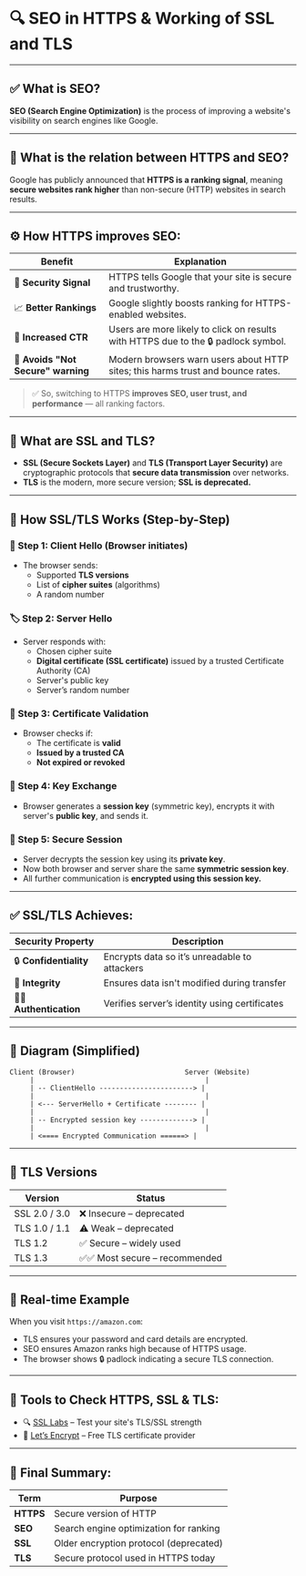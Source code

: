 # 🔍 SEO in HTTPS & Working of SSL and TLS

---

## ✅ What is SEO?

**SEO (Search Engine Optimization)** is the process of improving a website's visibility on search engines like Google.

---

## 🔐 What is the relation between HTTPS and SEO?

Google has publicly announced that **HTTPS is a ranking signal**, meaning **secure websites rank higher** than non-secure (HTTP) websites in search results.

---

## ⚙️ How HTTPS improves SEO:

| Benefit                            | Explanation                                                                        |
| ---------------------------------- | ---------------------------------------------------------------------------------- |
| 🔐 **Security Signal**             | HTTPS tells Google that your site is secure and trustworthy.                       |
| 📈 **Better Rankings**             | Google slightly boosts ranking for HTTPS-enabled websites.                         |
| 🧭 **Increased CTR**               | Users are more likely to click on results with HTTPS due to the 🔒 padlock symbol. |
| 🧼 **Avoids "Not Secure" warning** | Modern browsers warn users about HTTP sites; this harms trust and bounce rates.    |

> ✅ So, switching to HTTPS **improves SEO, user trust, and performance** — all ranking factors.

---

## 🔐 What are SSL and TLS?

* **SSL (Secure Sockets Layer)** and **TLS (Transport Layer Security)** are cryptographic protocols that **secure data transmission** over networks.
* **TLS** is the modern, more secure version; **SSL is deprecated.**

---

## 🔄 How SSL/TLS Works (Step-by-Step)

### 🧩 Step 1: Client Hello (Browser initiates)

- The browser sends:
  - Supported **TLS versions**
  - List of **cipher suites** (algorithms)
  - A random number

### 🏷️ Step 2: Server Hello

- Server responds with:
  - Chosen cipher suite
  - **Digital certificate (SSL certificate)** issued by a trusted Certificate Authority (CA)
  - Server's public key
  - Server’s random number

### 🧾 Step 3: Certificate Validation

- Browser checks if:
  - The certificate is **valid**
  - **Issued by a trusted CA**
  - **Not expired or revoked**

### 🔐 Step 4: Key Exchange

- Browser generates a **session key** (symmetric key), encrypts it with server's **public key**, and sends it.

### 🔑 Step 5: Secure Session

- Server decrypts the session key using its **private key**.
- Now both browser and server share the same **symmetric session key**.
- All further communication is **encrypted using this session key.**

---

## ✅ SSL/TLS Achieves:

| Security Property        | Description                                   |
| ------------------------ | --------------------------------------------- |
| 🔒 **Confidentiality**   | Encrypts data so it’s unreadable to attackers |
| 🔏 **Integrity**         | Ensures data isn't modified during transfer   |
| 🧑‍💻 **Authentication** | Verifies server’s identity using certificates |

---

## 🧠 Diagram (Simplified)

```plaintext
Client (Browser)                           Server (Website)
     |                                          |
     | -- ClientHello -----------------------> |
     |                                          |
     | <--- ServerHello + Certificate -------- |
     |                                          |
     | -- Encrypted session key -------------> |
     |                                          |
     | <==== Encrypted Communication ======> |
````

---

## 🔧 TLS Versions

| Version       | Status                       |
| ------------- | ---------------------------- |
| SSL 2.0 / 3.0 | ❌ Insecure – deprecated      |
| TLS 1.0 / 1.1 | ⚠️ Weak – deprecated         |
| TLS 1.2       | ✅ Secure – widely used       |
| TLS 1.3       | ✅✅ Most secure – recommended |

---

## 🧪 Real-time Example

When you visit `https://amazon.com`:

* TLS ensures your password and card details are encrypted.
* SEO ensures Amazon ranks high because of HTTPS usage.
* The browser shows 🔒 padlock indicating a secure TLS connection.

---

## 🧰 Tools to Check HTTPS, SSL & TLS:

* 🔍 [SSL Labs](https://www.ssllabs.com/ssltest/) – Test your site's TLS/SSL strength
* 🔐 [Let’s Encrypt](https://letsencrypt.org/) – Free TLS certificate provider

---

## 🧠 Final Summary:

| Term      | Purpose                                |
| --------- | -------------------------------------- |
| **HTTPS** | Secure version of HTTP                 |
| **SEO**   | Search engine optimization for ranking |
| **SSL**   | Older encryption protocol (deprecated) |
| **TLS**   | Secure protocol used in HTTPS today    |
